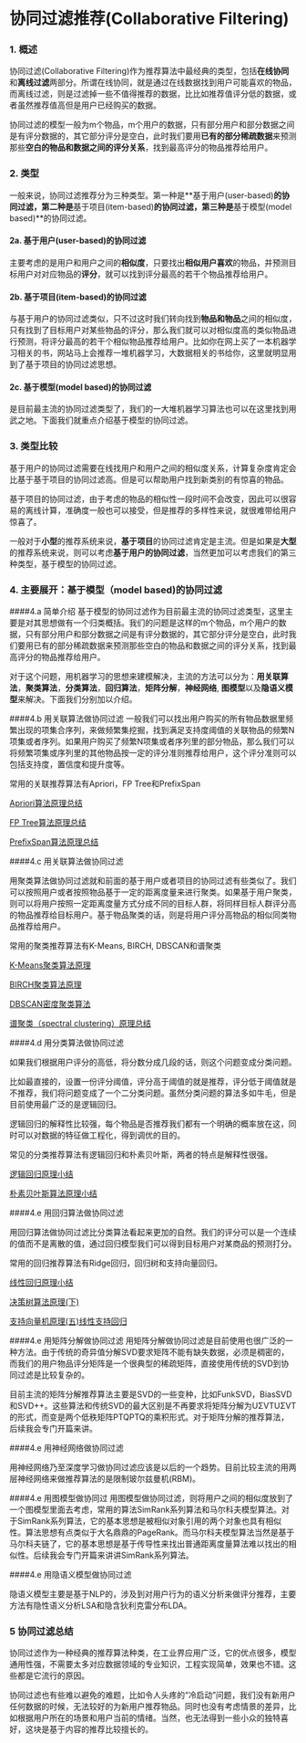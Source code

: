# 协同过滤推荐(Collaborative Filtering) 
### 1. 概述 

协同过滤(Collaborative Filtering)作为推荐算法中最经典的类型，包括**在线协同**和**离线过滤**两部分。所谓在线协同，就是通过在线数据找到用户可能喜欢的物品，而离线过滤，则是过滤掉一些不值得推荐的数据，比比如推荐值评分低的数据，或者虽然推荐值高但是用户已经购买的数据。

协同过滤的模型一般为m个物品，m个用户的数据，只有部分用户和部分数据之间是有评分数据的，其它部分评分是空白，此时我们要用**已有的部分稀疏数据**来预测那些**空白的物品和数据之间的评分关系**，找到最高评分的物品推荐给用户。

### 2. 类型
一般来说，协同过滤推荐分为三种类型。第一种是**基于用户(user-based)**的协同过滤，第二种是**基于项目(item-based)**的协同过滤，第三种是**基于模型(model based)**的协同过滤。

#### 2a. 基于用户(user-based)的协同过滤  
主要考虑的是用户和用户之间的**相似度**，只要找出**相似用户喜欢**的物品，并预测目标用户对对应物品的**评分**，就可以找到评分最高的若干个物品推荐给用户。

#### 2b. 基于项目(item-based)的协同过滤
与基于用户的协同过滤类似，只不过这时我们转向找到**物品和物品**之间的相似度，只有找到了目标用户对某些物品的评分，那么我们就可以对相似度高的类似物品进行预测，将评分最高的若干个相似物品推荐给用户。比如你在网上买了一本机器学习相关的书，网站马上会推荐一堆机器学习，大数据相关的书给你，这里就明显用到了基于项目的协同过滤思想。

#### 2c. 基于模型(model based)的协同过滤
是目前最主流的协同过滤类型了，我们的一大堆机器学习算法也可以在这里找到用武之地。下面我们就重点介绍基于模型的协同过滤。

### 3. 类型比较
基于用户的协同过滤需要在线找用户和用户之间的相似度关系，计算复杂度肯定会比基于基于项目的协同过滤高。但是可以帮助用户找到新类别的有惊喜的物品。  

基于项目的协同过滤，由于考虑的物品的相似性一段时间不会改变，因此可以很容易的离线计算，准确度一般也可以接受，但是推荐的多样性来说，就很难带给用户惊喜了。  

一般对于**小型**的推荐系统来说，**基于项目**的协同过滤肯定是主流。但是如果是**大型**的推荐系统来说，则可以考虑**基于用户的协同过滤**，当然更加可以考虑我们的第三种类型，基于模型的协同过滤。

### 4. 主要展开：基于模型（model based)的协同过滤

####4.a 简单介绍
基于模型的协同过滤作为目前最主流的协同过滤类型，这里主要是对其思想做有一个归类概括。我们的问题是这样的m个物品，m个用户的数据，只有部分用户和部分数据之间是有评分数据的，其它部分评分是空白，此时我们要用已有的部分稀疏数据来预测那些空白的物品和数据之间的评分关系，找到最高评分的物品推荐给用户。

对于这个问题，用机器学习的思想来建模解决，主流的方法可以分为：**用关联算法**，**聚类算法**，**分类算法**，**回归算法**，**矩阵分解**，**神经网络**, **图模型**以及**隐语义模型**来解决。下面我们分别加以介绍。

####4.b 用关联算法做协同过滤
一般我们可以找出用户购买的所有物品数据里频繁出现的项集合序列，来做频繁集挖掘，找到满足支持度阈值的关联物品的频繁N项集或者序列。如果用户购买了频繁N项集或者序列里的部分物品，那么我们可以将频繁项集或序列里的其他物品按一定的评分准则推荐给用户，这个评分准则可以包括支持度，置信度和提升度等。

常用的关联推荐算法有Apriori，FP Tree和PrefixSpan  

[Apriori算法原理总结
](https://www.cnblogs.com/pinard/p/6293298.html)  

[FP Tree算法原理总结
](https://www.cnblogs.com/pinard/p/6307064.html)  

[PrefixSpan算法原理总结](https://www.cnblogs.com/pinard/p/6323182.html)

####4.c 用关联算法做协同过滤

用聚类算法做协同过滤就和前面的基于用户或者项目的协同过滤有些类似了。我们可以按照用户或者按照物品基于一定的距离度量来进行聚类。如果基于用户聚类，则可以将用户按照一定距离度量方式分成不同的目标人群，将同样目标人群评分高的物品推荐给目标用户。基于物品聚类的话，则是将用户评分高物品的相似同类物品推荐给用户。  

常用的聚类推荐算法有K-Means, BIRCH, DBSCAN和谱聚类

[K-Means聚类算法原理
](https://www.cnblogs.com/pinard/p/6164214.html)

[BIRCH聚类算法原理
](https://www.cnblogs.com/pinard/p/6179132.html)

[DBSCAN密度聚类算法
](https://www.cnblogs.com/pinard/p/6208966.html)

[谱聚类（spectral clustering）原理总结
](https://www.cnblogs.com/pinard/p/6221564.html)

####4.d 用分类算法做协同过滤

如果我们根据用户评分的高低，将分数分成几段的话，则这个问题变成分类问题。

比如最直接的，设置一份评分阈值，评分高于阈值的就是推荐，评分低于阈值就是不推荐，我们将问题变成了一个二分类问题。虽然分类问题的算法多如牛毛，但是目前使用最广泛的是逻辑回归。  

逻辑回归的解释性比较强，每个物品是否推荐我们都有一个明确的概率放在这，同时可以对数据的特征做工程化，得到调优的目的。

常见的分类推荐算法有逻辑回归和朴素贝叶斯，两者的特点是解释性很强。  

[逻辑回归原理小结
](https://www.cnblogs.com/pinard/p/6029432.html)

[朴素贝叶斯算法原理小结
](https://www.cnblogs.com/pinard/p/6069267.html)

####4.e 用回归算法做协同过滤

用回归算法做协同过滤比分类算法看起来更加的自然。我们的评分可以是一个连续的值而不是离散的值，通过回归模型我们可以得到目标用户对某商品的预测打分。

常用的回归推荐算法有Ridge回归，回归树和支持向量回归。  

[线性回归原理小结
](https://www.cnblogs.com/pinard/p/6004041.html)

[决策树算法原理(下)
](https://www.cnblogs.com/pinard/p/6053344.html)

[支持向量机原理(五)线性支持回归
](https://www.cnblogs.com/pinard/p/6113120.html)

####4.e 用矩阵分解做协同过滤
用矩阵分解做协同过滤是目前使用也很广泛的一种方法。由于传统的奇异值分解SVD要求矩阵不能有缺失数据，必须是稠密的，而我们的用户物品评分矩阵是一个很典型的稀疏矩阵，直接使用传统的SVD到协同过滤是比较复杂的。

目前主流的矩阵分解推荐算法主要是SVD的一些变种，比如FunkSVD，BiasSVD和SVD++。这些算法和传统SVD的最大区别是不再要求将矩阵分解为UΣVTUΣVT的形式，而变是两个低秩矩阵PTQPTQ的乘积形式。对于矩阵分解的推荐算法，后续我会专门开篇来讲。

####4.e 用神经网络做协同过滤

用神经网络乃至深度学习做协同过滤应该是以后的一个趋势。目前比较主流的用两层神经网络来做推荐算法的是限制玻尔兹曼机(RBM)。

####4.e 用图模型做协同过
用图模型做协同过滤，则将用户之间的相似度放到了一个图模型里面去考虑，常用的算法SimRank系列算法和马尔科夫模型算法。对于SimRank系列算法，它的基本思想是被相似对象引用的两个对象也具有相似性。算法思想有点类似于大名鼎鼎的PageRank。而马尔科夫模型算法当然是基于马尔科夫链了，它的基本思想是基于传导性来找出普通距离度量算法难以找出的相似性。后续我会专门开篇来讲讲SimRank系列算法。　

####4.e 用隐语义模型做协同过滤

隐语义模型主要是基于NLP的，涉及到对用户行为的语义分析来做评分推荐，主要方法有隐性语义分析LSA和隐含狄利克雷分布LDA。


### 5 协同过滤总结　

协同过滤作为一种经典的推荐算法种类，在工业界应用广泛，它的优点很多，模型通用性强，不需要太多对应数据领域的专业知识，工程实现简单，效果也不错。这些都是它流行的原因。

协同过滤也有些难以避免的难题，比如令人头疼的“冷启动”问题，我们没有新用户任何数据的时候，无法较好的为新用户推荐物品。同时也没有考虑情景的差异，比如根据用户所在的场景和用户当前的情绪。当然，也无法得到一些小众的独特喜好，这块是基于内容的推荐比较擅长的。　


